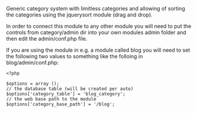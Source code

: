 Generic category system with limitless categories and allowing of 
sorting the categories using the jquerysort module (drag and drop). 

In order to connect this module to any other module you will need
to put the controls from category/admin dir into your own modules 
admin folder and then edit the admin/conf.php file. 

If you are using the module in e.g. a module called blog you 
will need to set the following two values to something like
the folloing in blog/admin/conf.php:

    <?php

    $options = array ();
    // the database table (will be created per auto)
    $options['category_table'] = 'blog_category';
    // the web base path to the module
    $options['category_base_path'] = '/blog'; 


